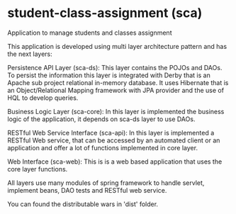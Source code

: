 # student-class-assignment (sca)

Application to manage students and classes assignment

This application is developed using multi layer architecture pattern and has the next layers:

Persistence API Layer (sca-ds): This layer contains the POJOs and DAOs. 
To persist the information this layer is integrated with Derby that is an Apache sub project relational in-memory database.
It uses Hibernate that is an Object/Relational Mapping framework with JPA provider and the use of HQL to develop queries.  

Business Logic Layer (sca-core): In this layer is implemented the business logic of the application, it depends on sca-ds layer to use DAOs. 

RESTful Web Service Interface (sca-api): In this layer is implemented a RESTful Web service, that can be accessed by an automated client or an application and offer a lot of functions implemented in core layer.  

Web Interface (sca-web): This is is a web based application that uses the core layer functions.

All layers use many modules of spring framework to handle servlet,  implement beans, DAO tests and RESTful web service.

You can found the distributable wars in 'dist' folder.